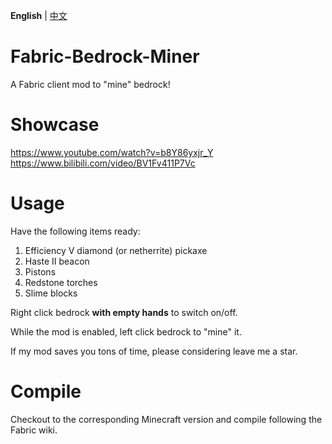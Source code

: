 **English** | [中文](https://github.com/FLXYan2333/Fabric-Bedrock-Miner/blob/master/README_中文.md)

# Fabric-Bedrock-Miner
A Fabric client mod to "mine" bedrock!

# Showcase
https://www.youtube.com/watch?v=b8Y86yxjr_Y  
https://www.bilibili.com/video/BV1Fv411P7Vc

# Usage
Have the following items ready:
1. Efficiency V diamond (or netherrite) pickaxe
2. Haste II beacon
3. Pistons
4. Redstone torches
5. Slime blocks

Right click bedrock **with empty hands** to switch on/off.

While the mod is enabled, left click bedrock to "mine" it.

If my mod saves you tons of time, please considering leave me a star.

# Compile
Checkout to the corresponding Minecraft version and compile following the Fabric wiki.
